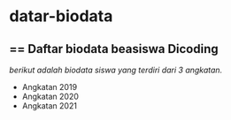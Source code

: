 # datar-biodata

==
Daftar biodata beasiswa Dicoding
--
*berikut adalah biodata siswa yang terdiri dari 3 angkatan.*
- Angkatan 2019
- Angkatan 2020
- Angkatan 2021

